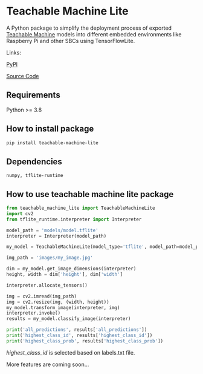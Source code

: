 # Teachable Machine Lite

A Python package to simplify the deployment process of exported [Teachable Machine](https://teachablemachine.withgoogle.com/) models into different embedded environments like Raspberry Pi and other SBCs using TensorFlowLite.

Links:

[PyPI](https://pypi.org/project/teachable-machine-lite/)

[Source Code](https://github.com/MeqdadDev/teachable-machine-lite)


## Requirements

Python >= 3.8

## How to install package

```bash
pip install teachable-machine-lite
```

## Dependencies

```numpy, tflite-runtime```

## How to use teachable machine lite package

```py
from teachable_machine_lite import TeachableMachineLite
import cv2
from tflite_runtime.interpreter import Interpreter

model_path = 'models/model.tflite'
interpreter = Interpreter(model_path)

my_model = TeachableMachineLite(model_type='tflite', model_path=model_path)

img_path = 'images/my_image.jpg'

dim = my_model.get_image_dimensions(interpreter)
height, width = dim['height'], dim['width']

interpreter.allocate_tensors()

img = cv2.imread(img_path)
img = cv2.resize(img, (width, height))
my_model.transform_image(interpreter, img)
interpreter.invoke()
results = my_model.classify_image(interpreter)

print('all_predictions', results['all_predictions'])
print('highest_class_id', results['highest_class_id'])
print('highest_class_prob', results['highest_class_prob'])

```

_highest_class_id_ is selected based on labels.txt file.

More features are coming soon...
